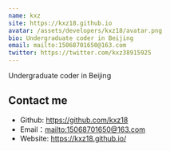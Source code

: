 ```yaml
---
name: kxz
site: https://kxz18.github.io
avatar: /assets/developers/kxz18/avatar.png
bio: Undergraduate coder in Beijing
email: mailto:15068701650@163.com
twitter: https://twitter.com/kxz38915925
---
```


Undergraduate coder in Beijing

## Contact me

- Github: <https://github.com/kxz18>
- Email：<mailto:15068701650@163.com>
- Website: <https://kxz18.github.io/>
  
